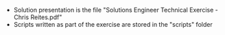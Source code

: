 * Solution presentation is the file "Solutions Engineer Technical Exercise - Chris Reites.pdf"
* Scripts written as part of the exercise are stored in the "scripts" folder
